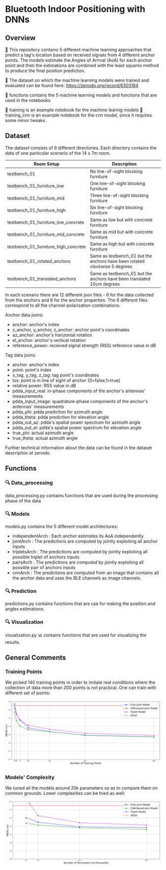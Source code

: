 # Bluetooth Indoor Positioning with DNNs

## Overview

🔭 This repository contains 5 different machine learning approaches that predict a tag's location based on received signals from 4 different anchor points. The models estimate the Angles of Arrival (AoA) for each anchor point and then the estimations are combined with the least squares method to produce the final position prediction.

🔗 The dataset on which the machine learning models were trained and evaluated can be found here:
https://zenodo.org/record/6303184

🔬 functions contains the 5 machine learning models and functions that are used in the notebooks

🔬 training is an example notebook for the machine learing models
🔬 training_cnn is an example notebook for the cnn model, since it requires some minor tweaks. 

## Dataset

The dataset consists of 9 different directories. Each directory contains the data of one particular scenario of the 14 x 7m room.

Room Setup                              | Description
-------------                           | -------------
testbench_01                            | No line-of-sight blocking furniture
testbench_01_furniture_low              | One line-of-sight blocking furniture
testbench_01_furniture_mid              | Three line-of-sight blocking furniture
testbench_01_furniture_high             | Six line-of-sight blocking furniture
testbench_01_furniture_low_concrete     | Same as low but with concrete furniture
testbench_01_furniture_mid_concrete     | Same as mid but with concrete furniture
testbench_01_furniture_high_concrete    | Same as high but with concrete furniture
testbench_01_rotated_anchors            | Same as testbench_01 but the anchors have been rotated clockwise 5 degrees
testbench_01_translated_anchors         | Same as testbench_01 but the anchors have been translated 10cm degrees

In each scenario there are 12 different json files - 6 for the data collected from the anchors and 6 for the anchor properties. 
The 6 different files correspond to all the channel-polarization combinations.

Anchor data jsons:
* anchor: anchor's index
* x_anchor, y_anchor, z_anchor: anchor point's coordinates
* az_anchor: anchor's horizontal rotation
* el_anchor: anchor's vertical rotation
* reference_power: received signal strength (RSS) reference value in dB

Tag data jsons:
* anchor: anchor's index
* point: point's index
* x_tag, y_tag, z_tag: tag point's coordinates
* los: point is in line of sight of anchor {0=false,1=true}
* relative power: RSS value in dB
* pdda_input_real: in-phase components of the anchor's antennas' measurements
* pdda_input_image: quadrature-phase components of the anchor's antennas' measurements
* pdda_phi: pdda prediction for azimuth angle
* pdda_theta: pdda prediction for elevation angle
* pdda_out_az: pdda's spatial power spectrum for azimuth angle
* pdda_out_el: pdda's spatial power spectrum for elevation angle
* true_phi: actual azimuth angle
* true_theta:  actual azimuth angle

Further technical information about the data can be found in the dataset description at zenodo.

## Functions

### :mag: Data_processing

data_processing.py contains functions that are used during the processing phase of the data

### :mag: Models

models.py contains the 5 different model architectures:
* independentArch : Each anchor estimates its AoA independently
* jointArch : The predictions are computed by jointly exploiting all anchor inputs
* tripletsArch : The predictions are computed by jointly exploiting all possible triplet of anchors inputs
* pairsArch : The predictions are computed by jointly exploiting all possible pair of anchors inputs
* cnnArch : The predictions are computed from an image that contains all the anchor data and uses the BLE channels as image channels.

### :mag: Prediction

predictions.py contains functions that are use for making the position and angles estimations.

### :mag: Visualization

visualization.py :bar_chart: contains functions that are used for visualizing the results.

## General Comments

### Training Points

We picked 140 training points in order to imitate real conditions where the collection of data more than 200 points is not practical. One can train with different set of points:

![](images/training_points.png)

### Models' Complexity

We tuned all the models around 20k parameters so as to compare them on common grounds. Lower complexities can be tried as well:

![](images/complexities.png)
